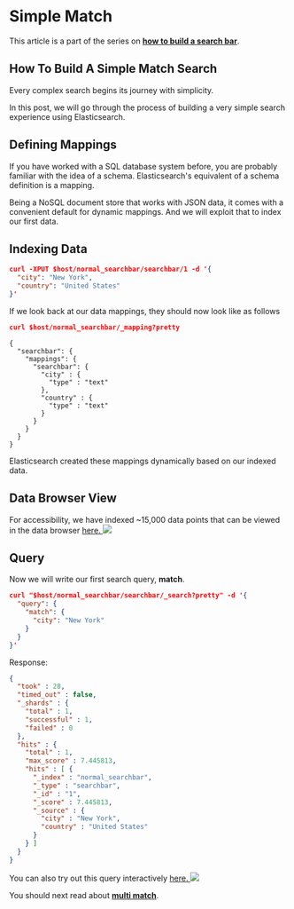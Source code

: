 # Simple Match

This article is a part of the series on [**how to build a search bar**](https://appbaseio.gitbooks.io/esc/content/searchbar/introduction.html).

## How To Build A Simple Match Search

Every complex search begins its journey with simplicity.

In this post, we will go through the process of building a very simple search experience using Elasticsearch.

## Defining Mappings

If you have worked with a SQL database system before, you are probably familiar with the idea of a schema. Elasticsearch's equivalent of a schema definition is a mapping.

Being a NoSQL document store that works with JSON data, it comes with a convenient default for dynamic mappings. And we will exploit that to index our first data.

## Indexing Data

```json
curl -XPUT $host/normal_searchbar/searchbar/1 -d '{
  "city": "New York",
  "country": "United States"
}'
```

If we look back at our data mappings, they should now look like as follows

```json
curl $host/normal_searchbar/_mapping?pretty
```

```
{
  "searchbar": {
    "mappings": {
      "searchbar": {
        "city" : {
          "type" : "text"
        },
        "country" : {
          "type" : "text"
        }
      }
    }
  }
}
```

Elasticsearch created these mappings dynamically based on our indexed data.

## Data Browser View

For accessibility, we have indexed ~15,000 data points that can be viewed in the data browser [here. ![](https://i.imgur.com/gCu8brp.png)](https://opensource.appbase.io/dejavu/live/#?input_state=XQAAAAL0AAAAAAAAAAA9iIqnY-B2BnTZGEQz6wkFsgyst_a6AA7la7xGgo6LTUKOqAQYkqB7OAxLvcDUiuirzEaSLAa-TFXtkzjoOsJZkJb2CAqyGQdl_xWKhi0q67x8xe2oe602Ekig7dDUHeYh578hIUqwMmJllugs_0hDHlOleHqHoP9zKctLto4QdhWjZyUc90ubSfVLXrOys6wYopIedXTh5I36RTdTZjw4JzZy3C0aeADsNEQkUlRdibCWbZSs4A1HcyElGD7k9hj_4H64AA&editable=false)

## Query

Now we will write our first search query, **match**.

```json
curl "$host/normal_searchbar/searchbar/_search?pretty" -d '{
  "query": {
    "match": {
      "city": "New York"
    }
  }
}'
```



Response:
```json
{
  "took" : 28,
  "timed_out" : false,
  "_shards" : {
    "total" : 1,
    "successful" : 1,
    "failed" : 0
  },
  "hits" : {
    "total" : 1,
    "max_score" : 7.445813,
    "hits" : [ {
      "_index" : "normal_searchbar",
      "_type" : "searchbar",
      "_id" : "1",
      "_score" : 7.445813,
      "_source" : {
        "city" : "New York",
        "country" : "United States"
      }
    } ]
  }
}
```
You can also try out this query interactively  [here. ![](https://i.imgur.com/Z4Vt76n.png)](https://opensource.appbase.io/dejavu/live/#?input_state=XQAAAAL0AAAAAAAAAAA9iIqnY-B2BnTZGEQz6wkFsgyst_a6AA7la7xGgo6LTUKOqAQYkqB7OAxLvcDUiuirzEaSLAa-TFXtkzjoOsJZkJb2CAqyGQdl_xWKhi0q67x8xe2oe602Ekig7dDUHeYh578hIUqwMmJllugs_0hDHlOleHqHoP9zKctLto4QdhWjZyUc90ubSfVLXrOys6wYopIedXTh5I36RTdTZjw4JzZy3C0aeADsNEQkUlRdibCWbZSs4A1HcyElGD7k9hj_4H64AA&editable=false)

You should next read about [**multi match**](https://appbaseio.gitbooks.io/esc/content/searchbar/multi-match.html).

